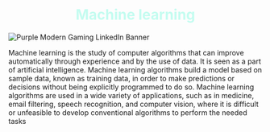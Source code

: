 

<h1 align=center style="color:#C4FCF0"> Machine learning </h1>


![Purple Modern Gaming LinkedIn Banner](https://user-images.githubusercontent.com/75142232/158050235-08e59870-b962-447a-b30a-6360b476f677.png)

Machine learning  is the study of computer algorithms that can improve automatically through experience and by the use of data. It is seen as a part of artificial intelligence. Machine learning algorithms build a model based on sample data, known as training data, in order to make predictions or decisions without being explicitly programmed to do so. Machine learning algorithms are used in a wide variety of applications, such as in medicine, email filtering, speech recognition, and computer vision, where it is difficult or unfeasible to develop conventional algorithms to perform the needed tasks
